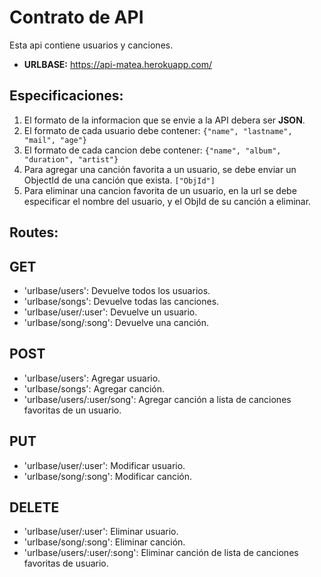 # Contrato de API

Esta api contiene usuarios y canciones.
- **URLBASE:** https://api-matea.herokuapp.com/

## Especificaciones:
1.  El formato de la informacion que se envie a la API debera ser **JSON**.
2.  El formato de cada usuario debe contener: <code>{"name", "lastname", "mail", "age"}</code>
3.  El formato de cada cancion debe contener: <code>{"name", "album", "duration", "artist"}</code>
4.  Para agregar una canción favorita a un usuario, se debe enviar un ObjectId de una canción que exista. <code>["ObjId"]</code>
5.  Para eliminar una cancion favorita de un usuario, en la url se debe especificar el nombre del usuario, y el ObjId de su canción a eliminar.

## Routes:

## GET 
-  'urlbase/users': Devuelve todos los usuarios.
-  'urlbase/songs': Devuelve todas las canciones.
-  'urlbase/user/:user': Devuelve un usuario.
-  'urlbase/song/:song': Devuelve una canción.
 
## POST 
- 'urlbase/users': Agregar usuario.
- 'urlbase/songs': Agregar canción.
- 'urlbase/users/:user/song': Agregar canción a lista de canciones favoritas de un usuario.

## PUT 
-  'urlbase/user/:user': Modificar usuario.
-  'urlbase/song/:song': Modificar canción.

## DELETE 
-  'urlbase/user/:user': Eliminar usuario.
-  'urlbase/song/:song': Eliminar canción.
-  'urlbase/users/:user/:song': Eliminar canción de lista de canciones favoritas de usuario.
